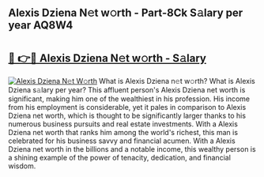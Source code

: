 ## Alexis Dziena N𝚎t w𝚘rth - Part-8Ck S𝚊lary per year AQ8W4

# <h2><a href="http://gc4kpzm.nevu.top/?p=Alexis+Dziena">🔗 👉🔴 Alexis Dziena N𝚎t w𝚘rth - S𝚊lary</a></h2>

[![Alexis Dziena N𝚎t W𝚘rth](https://i.imgur.com/Oavwk0R.jpeg)](http://gc4kpzm.nevu.top/?p=Alexis+Dziena)
What is Alexis Dziena n𝚎t w𝚘rth? What is Alexis Dziena s𝚊lary per year?
This affluent person's Alexis Dziena net worth is significant, making him one of the wealthiest in his profession. His income from his employment is considerable, yet it pales in comparison to Alexis Dziena net worth, which is thought to be significantly larger thanks to his numerous business pursuits and real estate investments. With a Alexis Dziena net worth that ranks him among the world's richest, this man is celebrated for his business savvy and financial acumen. With a Alexis Dziena net worth in the billions and a notable income, this wealthy person is a shining example of the power of tenacity, dedication, and financial wisdom.
